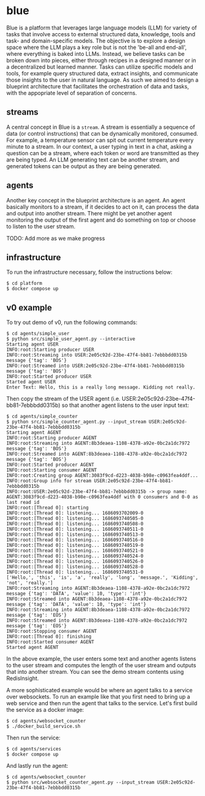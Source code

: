# blue

Blue is a platform that leverages large language models (LLM) for variety of tasks that involve access to external structured data, knowledge, tools and task- and domain-specific models. The objective is to explore a design space where the LLM plays a key role but is not the 'be-all and end-all', where everything is baked into LLMs. Instead, we believe tasks can be broken down into pieces, either through recipes in a designed manner or in a decentralized but learned manner. Tasks can utilize specific models and tools, for example query structured data, extract insights, and communicate those insights to the user in natural language. As such we aimed to design a blueprint architecture that facilitates the orchestration of data and tasks, with the appopriate level of separation of concerns.

## streams
A central concept in Blue is a `stream`. A stream is essentially a sequence of data (or control instructions) that can be dynamically monitored, consumed. For example, a temperature sensor can spit out current temperature every minute to a stream. In our context, a user typing in text in a chat, asking a question can be a stream, where each token or word are transmitted as they are being typed. An LLM generating text can be another stream, and generated tokens can be output as they are being generated.

## agents
Another key concept in the blueprint architecture is an agent. An agent basically monitors to a stream, if it decides to act on it, can process the data and output into another stream. There might be yet another agent monitoring the output of the first agent and do something on top or choose to listen to the user stream. 

TODO: Add more as we make progress

## infrastructure
To run the infrastructure necessary, follow the instructions below:
```
$ cd platform
$ docker compose up
```

## v0 example
To try out demo of v0, run the following commands:
```
$ cd agents/simple_user
$ python src/simple_user_agent.py --interactive
Starting agent USER
INFO:root:Starting producer USER
INFO:root:Streaming into USER:2e05c92d-23be-47f4-bb81-7ebbbdd0315b message {'tag': 'BOS'}
INFO:root:Streamed into USER:2e05c92d-23be-47f4-bb81-7ebbbdd0315b message {'tag': 'BOS'}
INFO:root:Started producer USER
Started agent USER
Enter Text: Hello, this is a really long message. Kidding not really.
```
Then copy the stream of the USER agent (i.e. USER:2e05c92d-23be-47f4-bb81-7ebbbdd0315b)  so that another agent listens to the user input text:
```
$ cd agents/simple_counter
$ python src/simple_counter_agent.py --input_stream USER:2e05c92d-23be-47f4-bb81-7ebbbdd0315b
Starting agent AGENT
INFO:root:Starting producer AGENT
INFO:root:Streaming into AGENT:8b3deaea-1108-4378-a92e-0bc2a1dc7972 message {'tag': 'BOS'}
INFO:root:Streamed into AGENT:8b3deaea-1108-4378-a92e-0bc2a1dc7972 message {'tag': 'BOS'}
INFO:root:Started producer AGENT
INFO:root:Starting consumer AGENT
INFO:root:Creating group AGENT:3083f9cd-d223-4038-b98e-c0963fea4ddf...
INFO:root:Group info for stream USER:2e05c92d-23be-47f4-bb81-7ebbbdd0315b
INFO:root:USER:2e05c92d-23be-47f4-bb81-7ebbbdd0315b -> group name: AGENT:3083f9cd-d223-4038-b98e-c0963fea4ddf with 0 consumers and 0-0 as last read id
INFO:root:[Thread 0]: starting
INFO:root:[Thread 0]: listening... 1686093702009-0
INFO:root:[Thread 0]: listening... 1686093740505-0
INFO:root:[Thread 0]: listening... 1686093740508-0
INFO:root:[Thread 0]: listening... 1686093740511-0
INFO:root:[Thread 0]: listening... 1686093740513-0
INFO:root:[Thread 0]: listening... 1686093740516-0
INFO:root:[Thread 0]: listening... 1686093740519-0
INFO:root:[Thread 0]: listening... 1686093740521-0
INFO:root:[Thread 0]: listening... 1686093740524-0
INFO:root:[Thread 0]: listening... 1686093740526-0
INFO:root:[Thread 0]: listening... 1686093740528-0
INFO:root:[Thread 0]: listening... 1686093740531-0
['Hello,', 'this', 'is', 'a', 'really', 'long', 'message.', 'Kidding', 'not', 'really.']
INFO:root:Streaming into AGENT:8b3deaea-1108-4378-a92e-0bc2a1dc7972 message {'tag': 'DATA', 'value': 10, 'type': 'int'}
INFO:root:Streamed into AGENT:8b3deaea-1108-4378-a92e-0bc2a1dc7972 message {'tag': 'DATA', 'value': 10, 'type': 'int'}
INFO:root:Streaming into AGENT:8b3deaea-1108-4378-a92e-0bc2a1dc7972 message {'tag': 'EOS'}
INFO:root:Streamed into AGENT:8b3deaea-1108-4378-a92e-0bc2a1dc7972 message {'tag': 'EOS'}
INFO:root:Stopping consumer AGENT
INFO:root:[Thread 0]: finishing
INFO:root:Started consumer AGENT
Started agent AGENT

```
In the above example, the user enters some text and another agents listens to the user stream and computes the length of the user stream and outputs that into another stream. You can see the demo stream contents using RedisInsight.

A more sophisticated example would be where an agent talks to a service over websockets. To run an example like that you first need to bring up a web service and then run the agent that talks to the service. Let's first build the service as a docker image:

```
$ cd agents/websocket_counter
$ ./docker_build_service.sh
```

Then run the service:
```
$ cd agents/services
$ docker compose up
```

And lastly run the agent:
```
$ cd agents/websocket_counter
$ python src/websocket_counter_agent.py --input_stream USER:2e05c92d-23be-47f4-bb81-7ebbbdd0315b
```

